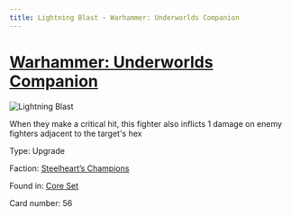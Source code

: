 ```yaml
---
title: Lightning Blast - Warhammer: Underworlds Companion
---
```


# [Warhammer: Underworlds Companion](https://guidokessels.github.io/wh-underworlds)

  

![Lightning Blast](https://warhammerunderworlds.com/wp-content/uploads/sites/6/2017/12/056_ENG-Lightning-Blast.png)

When they make a critical hit, this fighter also inflicts 1 damage on enemy fighters adjacent to the target's hex

Type: Upgrade

Faction: [Steelheart’s Champions](https://guidokessels.github.io/wh-underworlds/factions/steelhearts-champions)

Found in: [Core Set](https://guidokessels.github.io/wh-underworlds/locations/core-set)

Card number: 56
